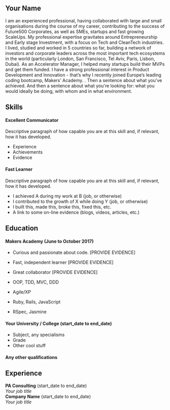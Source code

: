 ## Your Name

I am an experienced professional, having collaborated with large and small organisations during the course of my career, contributing to the success of Future500 Corporates, as well as SMEs, startups and fast growing ScaleUps. My professional expertise gravitates around Entrepreneurship and Early stage Investment, with a focus on Tech and CleanTech industries. I lived, studied and worked in 5 countries so far, building a network of investors and corporate leaders across  the most important tech ecosystems in the world (particularly London, San Francisco, Tel Aviv, Paris, Lisbon, Dubai). As an Accelerator Manager, I helped many startups build their MVPs and get them funded. I have a strong professional interest in Product Development and Innovation - that’s why I recently joined Europe’s leading coding bootcamp, Makers’ Academy. . Then a sentence about what you've achieved. And then a sentence about what you're looking for: what you would ideally be doing, with whom and in what environment.

## Skills

#### Excellent Communicator

Descriptive paragraph of how capable you are at this skill and, if relevant, how it has developed.

- Experience
- Achievements
- Evidence

#### Fast Learner

Descriptive paragraph of how capable you are at this skill and, if relevant, how it has developed.

- I achieved A during my work at B (job, or otherwise)
- I contributed to the growth of X while doing Y (job, or otherwise)
- I built this, made this, broke this, fixed this, etc.
- A link to some on-line evidence (blogs, videos, articles, etc.)

## Education

#### Makers Academy (June to October 2017)

- Curious and passionate about code. [PROVIDE EVIDENCE]
- Fast, independent learner [PROVIDE EVIDENCE]
- Great collaborator [PROVIDE EVIDENCE]

- OOP, TDD, MVC, DDD
- Agile/XP
- Ruby, Rails, JavaScript
- RSpec, Jasmine

#### Your University / College (start_date to end_date)

- Subject, any specialisms
- Grade
- Other cool stuff

#### Any other qualifications

## Experience

**PA Consulting** (start_date to end_date)    
*Your job title*  
**Company Name** (start_date to end_date)   
*Your job title*  
